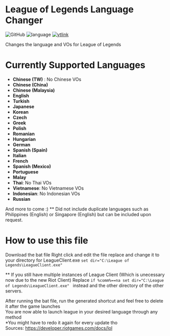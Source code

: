# League of Legends Language Changer
![GitHub](https://img.shields.io/badge/license-MIT-green) ![language](https://img.shields.io/badge/language-batchfile-informational) [![ytlink](https://img.shields.io/youtube/views/Lo4IM8JmlTg?label=Tutorial%20Video&style=social)](https://www.youtube.com/watch?v=Lo4IM8JmlTg&ab_channel=Austin56)

Changes the language and VOs for League of Legends

# Currently Supported Languages
* **Chinese (TW)** : No Chinese VOs
* **Chinese (China)**
* **Chinese (Malaysia)**
* **English**
* **Turkish**
* **Japanese**
* **Korean**
* **Czech**
* **Greek**
* **Polish**
* **Romanian**
* **Hungarian**
* **German**
* **Spanish (Spain)**
* **Italian**
* **French**
* **Spanish (Mexico)**
* **Portuguese**
* **Malay**
* **Thai**: No Thai VOs
* **Vietnamese**: No Vietnamese VOs
* **Indonesian**: No Indonesian VOs
* **Russian**

And more to come :)
** Did not include duplicate languages such as Philippines (English) or Singapore (English) but can be included upon request.

# How to use this file
Download the bat file
Right click and edit the file replace and change it to your directory for LeagueClient.exe 
```set dir="C:\League of Legends\LeagueClient.exe" ```

** If you still have multiple instances of League Client (Which is unecessary now due to the new Riot Client)
Replace ```if %comm%==na set dir="C:\League of Legends\LeagueClient.exe" ```  instead and the other directory of the other servers.

After running the bat file, run the generated shortcut and feel free to delete it after the game launches  
You are now able to launch league in your desired language through any method  
*You might have to redo it again for every update tho  
Sources: https://developer.riotgames.com/docs/lol
